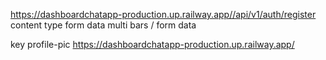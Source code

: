 https://dashboardchatapp-production.up.railway.app//api/v1/auth/register
content type form data
multi bars / form data

key profile-pic
https://dashboardchatapp-production.up.railway.app/